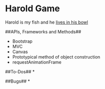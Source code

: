 # Harold Game
Harold is my fish and he [lives in his bowl](https://taylornodell.bandcamp.com/track/harolds-song)

##APIs, Frameworks and Methods##
* Bootstrap
* MVC
* Canvas
* Prototypical method of object construction
* requestAnimationFrame

##To-Dos##
*

##Bugs##
*